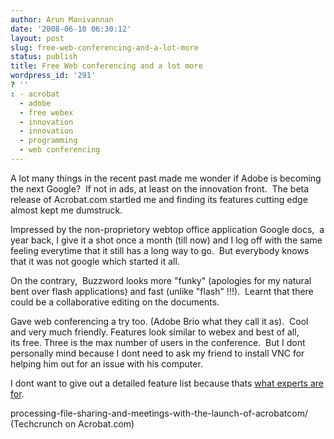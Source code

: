 ```yaml
---
author: Arun Manivannan
date: '2008-06-10 06:30:12'
layout: post
slug: free-web-conferencing-and-a-lot-more
status: publish
title: Free Web conferencing and a lot more
wordpress_id: '291'
? ''
: - acrobat
  - adobe
  - free webex
  - innovation
  - innovation
  - programming
  - web conferencing
---
```


A lot many things in the recent past made me wonder if Adobe is becoming the
next Google?  If not in ads, at least on the innovation front.  The beta
release of Acrobat.com startled me and finding its features cutting edge
almost kept me dumstruck.

Impressed by the non-proprietory webtop office application Google docs,  a
year back, I give it a shot once a month (till now) and I log off with the
same feeling everytime that it still has a long way to go.  But everybody
knows that it was not google which started it all.

On the contrary,  Buzzword looks more "funky" (apologies for my natural bent
over flash applications) and fast (unlike "flash" !!!).  Learnt that there
could be a collaborative editing on the documents.

Gave web conferencing a try too. (Adobe Brio what they call it as).  Cool and
very much friendly. Features look similar to webex and best of all, its free.
Three is the max number of users in the conference.  But I dont personally
mind because I dont need to ask my friend to install VNC for helping him out
for an issue with his computer.

I dont want to give out a detailed feature list because thats [what experts
are for][1].

   [1]: http://www.techcrunch.com/2008/06/01/adobe-combines-online-word-
processing-file-sharing-and-meetings-with-the-launch-of-acrobatcom/
(Techcrunch on Acrobat.com)

